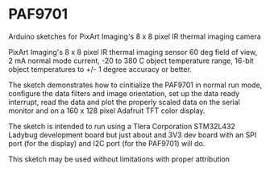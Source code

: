# PAF9701
Arduino sketches for PixArt Imaging's 8 x 8 pixel IR thermal imaging camera

   PixArt Imaging's 8 x 8 pixel IR thermal imaging sensor
   60 deg field of view, 2 mA normal mode current, -20 to 380 C object
   temperature range, 16-bit object temperatures to +/- 1 degree accuracy or better.

   The sketch demonstrates how to cinitialize the PAF9701 in normal run mode, configure the
   data filters and image orientation, set up the data ready interrupt, read the data and plot 
   the properly scaled data on the serial monitor and on a 160 x 128 pixel Adafruit  TFT color display.

   The sketch is intended to run using a Tlera Corporation STM32L432 Ladybug development board but just about
   and 3V3 dev board with an SPI port (for the display) and I2C port (for the PAF9701) will do.

   This sketch may be used without limitations with proper attribution
